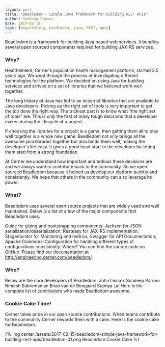 ```yaml
---
layout: post
title: "Beadledom - Simple Java framework for building REST APIs"
author: Sundeep Paruvu
date: 2017-02-15
tags: [engineering, beadledom, java, REST, apis]
---
```


Beadledom is a framework for building Java based web services. It bundles several open sourced components required for building JAX-RS services.

### Why?
HealtheIntent, Cerner’s population health management platform, started 3.5 years ago. We went through the process of investigating different technologies for the platform. We decided on using Java for building  services and arrived on a set of libraries that we believed work well together.

The long history of Java has led to an ocean of libraries that are available to Java developers. Picking up the right set of tools is very important to get the job done the right way. The trickiest part is to know what  “the right set of tools” are. This is only the first of many tough decisions that a developer makes during the lifecycle of a project.

If choosing the libraries for a project is a game, then getting them all to play well together is a whole new game. Beadledom not only brings all the awesome java libraries together but also binds them well, making the developer's life easy. It gives a good head start to the developer by letting them start from a strong foundation.

At Cerner we understand how important and tedious these decisions are and we always want to contribute back to the community. So we open sourced Beadledom because it  helped us develop our platform quickly and consistently. We hope that others in the community can also leverage its power.

### What?
Beadledom uses several open source projects that are widely used and well maintained. Below is a list of a few of the major components that Beadledom uses.

Guice for  gluing  and bootstrapping components;
Jackson for JSON serialization/deserialization;
Resteasy for JAX-RS implementation;
Stagemonitor for Monitoring and metrics;
Swagger for API Documentation;
Apache Commons-Configuration for handling different types of configurations consistently.
Where?
You can find the source code on GitHub.  Please find our documentation at http://engineering.cerner.com/beadledom/.

### Who?
Below are the core developers of Beadledom:
John Leacox
Sundeep Paruvu
Nimesh Subramanian
Brian van de Boogaard
Supriya Lal
Here is the complete list of contributors who made Beadledom awesome.

### Cookie Cake Time!
Cerner takes pride in our open source contributions. When teams contribute to the community Cerner rewards them with a cake. Here is the cookie cake for Beadledom.

{% img center /assets/2017-02-15-beadledom-simple-java-framework-for-building-rest-apis/beadledom-01.png Beadledom Cookie Cake %}
